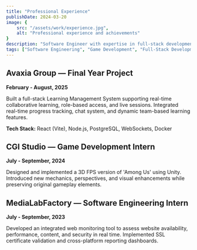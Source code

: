 ```yaml
---
title: "Professional Experience"
publishDate: 2024-03-20
image: {
	src: "/assets/work/experience.jpg",
	alt: "Professional experience and achievements"
}
description: "Software Engineer with expertise in full-stack development, game development, and modern technologies"
tags: ["Software Engineering", "Game Development", "Full-Stack Development"]
---
```


## Avaxia Group — Final Year Project
**February - August, 2025**

Built a full-stack Learning Management System supporting real-time collaborative learning, role-based access, and live sessions. Integrated real-time progress tracking, chat system, and dynamic team-based learning features.

**Tech Stack:** React (Vite), Node.js, PostgreSQL, WebSockets, Docker

## CGI Studio — Game Development Intern
**July - September, 2024**

Designed and implemented a 3D FPS version of 'Among Us' using Unity. Introduced new mechanics, perspectives, and visual enhancements while preserving original gameplay elements.

## MediaLabFactory — Software Engineering Intern
**July - September, 2023**

Developed an integrated web monitoring tool to assess website availability, performance, content, and security in real time. Implemented SSL certificate validation and cross-platform reporting dashboards.

